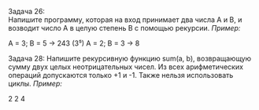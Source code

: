 
Задача 26:  
Напишите программу, которая на вход принимает два числа A и B,
и возводит число А в целую степень B с помощью рекурсии.
*Пример:*

A = 3; B = 5 -> 243 (3⁵)
A = 2; B = 3 -> 8 

Задача 28: 
Напишите рекурсивную функцию sum(a, b), 
возвращающую сумму двух целых неотрицательных чисел.
Из всех арифметических операций допускаются только +1 и -1.
Также нельзя использовать циклы.
*Пример:*

2 2
4 
